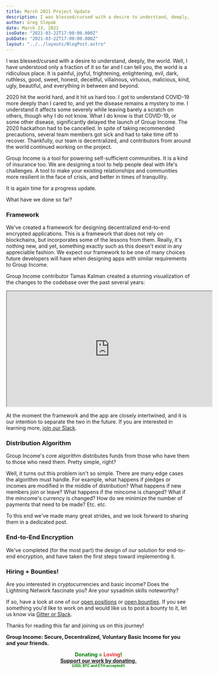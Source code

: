 ```yaml
---
title: March 2021 Project Update
description: I was blessed/cursed with a desire to understand, deeply, the world. Well, I have understood only a fraction of it so far and I can tell you, the world is a ridiculous place...
author: Greg Slepak
date: March 23, 2021
isoDate: "2021-03-22T17:00:00.000Z"
pubDate: "2021-03-22T17:00:00.000Z"
layout: "../../layouts/BlogPost.astro"
---
```


I was blessed/cursed with a desire to understand, deeply, the world. Well, I have understood only a fraction of it so far and I can tell you, the world is a ridiculous place. It is painful, joyful, frightening, enlightening, evil, dark, ruthless, good, sweet, honest, deceitful, villainous, virtuous, malicious, kind, ugly, beautiful, and everything in between and beyond.

2020 hit the world hard, and it hit us hard too. I got to understand COVID-19 more deeply than I cared to, and yet the disease remains a mystery to me. I understand it affects some severely while leaving barely a scratch on others, though why I do not know. What I do know is that COVID-19, or some other disease, significantly delayed the launch of Group Income. The 2020 hackathon had to be cancelled. In spite of taking recommended precautions, several team members got sick and had to take time off to recover. Thankfully, our team is decentralized, and contributors from around the world continued working on the project.

Group Income is a tool for powering self-sufficient communities. It is a kind of insurance too. We are designing a tool to help people deal with life's challenges. A tool to make your existing relationships and communities more resilient in the face of crisis, and better in times of tranquility.

It is again time for a progress update.

What have we done so far?

### Framework

We've created a framework for designing decentralized end-to-end encrypted applications. This is a framework that does not rely on blockchains, but incorporates some of the lessons from them. Really, it's nothing new, and yet, something exactly such as this doesn't exist in any appreciable fashion. We expect our framework to be one of many choices future developers will have when designing apps with similar requirements to Group Income.

Group Income contributor Tamas Kalman created a stunning visualization of the changes to the codebase over the past several years:

<iframe id="lbry-iframe" width="560" height="315" src="https://lbry.tv/$/embed/Group-Income-Coding-Progress-Update/571d95e54562f8aa15789f54fc9c5016c799fa99?r=3LGxbupVxyTdCdQxjP7NvFsaiaYtnNXJ" allowfullscreen></iframe>

At the moment the framework and the app are closely intertwined, and it is our intention to separate the two in the future. If you are interested in learning more, [join our Slack](https://groupincome.org/community/).

### Distribution Algorithm

Group Income's core algorithm distributes funds from those who have them to those who need them. Pretty simple, right?

Well, it turns out this problem isn't so simple. There are many edge cases the algorithm must handle. For example, what happens if pledges or incomes are modified in the middle of distribution? What happens if new members join or leave? What happens if the mincome is changed? What if the mincome's currency is changed? How do we minimize the number of payments that need to be made? Etc. etc.

To this end we've made many great strides, and we look forward to sharing them in a dedicated post.

### End-to-End Encryption

We've completed (for the most part) the design of our solution for end-to-end encryption, and have taken the first steps toward implementing it.

### Hiring + Bounties!

Are you interested in cryptocurrencies and basic income? Does the Lightning Network fascinate you? Are your sysadmin skills noteworthy?

If so, have a look at one of our [open positions](https://groupincome.org/positions/) or [open bounties](https://github.com/okTurtles/group-income-simple/issues?q=is%3Aissue+is%3Aopen+label%3ANote%3ABounty). If you see something you'd like to work on and would like us to post a bounty to it, let us know via [Gitter or Slack](/community).

Thanks for reading this far and joining us on this journey!

**Group Income: Secure, Decentralized, Voluntary Basic Income for you and your friends.**

<center style="font-weight: bold; color: green;">Donating = <span style="font-weight: bold; color: #e82d2d;">Loving</span>!<br/>
<a href="/donate/">Support our work by donating.</a><br/>
<span style="font-size:70%">(USD, BTC and ETH accepted!)</span></center>